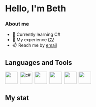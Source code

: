 # Hello, I'm Beth

### About me
- 🌱 Currently learning C#
- 💬 My experience [CV](https://astrakhan.hh.ru/resume/e534ae4aff09da1bf80039ed1f37384c755659)
- 📫 Reach me by [email](mailto:yarovaya.eliza@gmail.com)

## Languages and Tools
<img src="https://cdn.jsdelivr.net/gh/devicons/devicon/icons/dot-net/dot-net-original.svg" width="40" />&nbsp;
<img src="https://static-00.iconduck.com/assets.00/c-sharp-c-icon-456x512-9sej0lrz.png" title="c#" width="40" />&nbsp;
<img src="https://img.icons8.com/color/512/microsoft-sql-server.png"  width="40" />&nbsp;
<img src="https://upload.wikimedia.org/wikipedia/commons/thumb/2/2c/Visual_Studio_Icon_2022.svg/2048px-Visual_Studio_Icon_2022.svg.png"  width="40" />&nbsp;
<img src="https://cdn.jsdelivr.net/gh/devicons/devicon/icons/dotnetcore/dotnetcore-original.svg" width="40">&nbsp;
<img src="https://cdn.jsdelivr.net/gh/devicons/devicon/icons/nuget/nuget-original.svg" width="40"/>&nbsp;
   
## My stat
<img src="https://github-profile-summary-cards.vercel.app/api/cards/most-commit-language?username=Ikryanik&theme=github_dark" alt=""/>

<!--
- 🔭 I’m currently working on ...
- 👯 I’m looking to collaborate on ...
- 🤔 I’m looking for help with ...
- 💬 Ask me about ...
- 📫 How to reach me: ...
- 😄 Pronouns: ...
- ⚡ Fun fact: ...
-->
